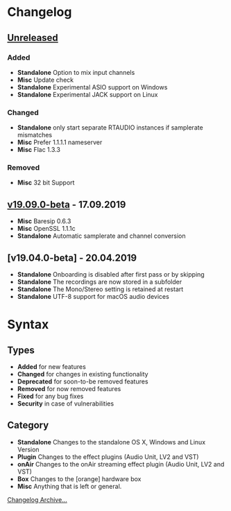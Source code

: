 # Changelog


## [Unreleased]

### Added

- **Standalone** Option to mix input channels
- **Misc** Update check
- **Standalone** Experimental ASIO support on Windows
- **Standalone** Experimental JACK support on Linux

### Changed

- **Standalone** only start separate RTAUDIO instances if samplerate mismatches
- **Misc** Prefer 1.1.1.1 nameserver
- **Misc** Flac 1.3.3

### Removed

- **Misc** 32 bit Support


## [v19.09.0-beta] - 17.09.2019

- **Misc** Baresip 0.6.3
- **Misc** OpenSSL 1.1.1c
- **Standalone** Automatic samplerate and channel conversion


## [v19.04.0-beta] - 20.04.2019

- **Standalone** Onboarding is disabled after first pass or by skipping
- **Standalone** The recordings are now stored in a subfolder
- **Standalone** The Mono/Stereo setting is retained at restart
- **Standalone** UTF-8 support for macOS audio devices


# Syntax

## Types

- **Added** for new features
- **Changed** for changes in existing functionality
- **Deprecated** for soon-to-be removed features
- **Removed** for now removed features
- **Fixed** for any bug fixes
- **Security** in case of vulnerabilities

## Category

- **Standalone** Changes to the standalone OS X, Windows and Linux Version
- **Plugin** Changes to the effect plugins (Audio Unit, LV2 and VST)
- **onAir** Changes to the onAir streaming effect plugin (Audio Unit, LV2 and VST)
- **Box** Changes to the [orange] hardware box
- **Misc** Anything that is left or general.


[Changelog Archive...](https://github.com/Studio-Link/app/blob/v19.xx.x/CHANGELOG-ARCHIVE.md)

[Unreleased]: https://github.com/Studio-Link/app/compare/v19.09.0-beta...HEAD
[v19.09.0-beta]: https://github.com/Studio-Link/app/compare/v19.04.0-beta-605.7ebfed8...v19.09.0-beta

